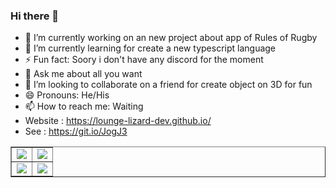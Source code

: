 ### Hi there 👋

- 🔭 I’m currently working on an new project about app of Rules of Rugby
- 🌱 I’m currently learning for create a new typescript language
- ⚡ Fun fact: Soory i don't have any discord for the moment
- 💬 Ask me about all you want
- 👯 I’m looking to collaborate on a friend for create object on 3D for fun 
- 😄 Pronouns: He/His
- 📫 How to reach me: Waiting
- Website : https://lounge-lizard-dev.github.io/
- See : https://git.io/JogJ3

<table style="border-collapse: collapse; width: 100%;" border="1">
<tbody>
<tr>
<td style="width: 50%;"><a href="https://github.com/lounge-lizard-dev/solitaire-with-ball">
  <img align="center" src="https://github-readme-stats.vercel.app/api/pin/?username=lounge-lizard-dev&repo=solitaire-with-ball" />
</a></td>
<td style="width: 50%;"><a href="https://github.com/Lounge-Lizard-dev/Ai-cpp/">
  <img align="center" src="https://github-readme-stats.vercel.app/api/pin/?username=lounge-lizard-dev&repo=Ai-cpp" />
</a></td>
</tr>
<tr>
<td style="width: 50%;"><img align="center" src="https://github-readme-stats.vercel.app/api/top-langs/?username=Lounge-Lizard-dev&theme=vue-dark&show_icons=true&hide_border=false&layout=compact"</td>
<td style="width: 50%;"><img align="center" src="https://github-readme-streak-stats.herokuapp.com/?user=Lounge-Lizard-dev&theme=vue-dark&hide_border=false"</td>
</tr>
</tbody>
</table>
